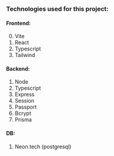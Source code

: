 ### Technologies used for this project:

#### Frontend:

0. Vite
1. React
2. Typescript
3. Tailwind

#### Backend:

1. Node
2. Typescript
3. Express
4. Session
5. Passport
6. Bcrypt
7. Prisma

#### DB:

1. Neon.tech (postgresql)
